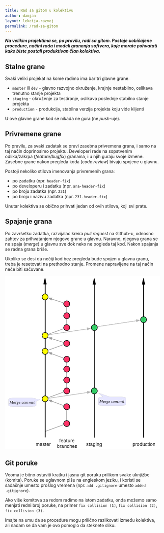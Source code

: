 ```yaml
---
title: Rad sa gitom u kolektivu
author: damjan
layout: lekcija-razvoj
permalink: /rad-sa-gitom
---
```


***Na velikim projektima se, po pravilu, radi sa gitom. Postoje uobičajene procedure, načini rada i modeli grananja softvera, koje morate pohvatati kako biste postali produktivan član kolektiva.***

## Stalne grane

Svaki veliki projekat na kome radimo ima bar tri glavne grane:

* `master` ili `dev` - glavno razvojno okruženje, krajnje nestabilno, oslikava trenutno stanje projekta
* `staging` - okruženje za testiranje, oslikava poslednje stabilno stanje projekta
* `production` - produkcija, stabilna verzija projekta koju vide klijenti

U ove glavne grane kod se nikada ne gura (ne *push*-uje).

## Privremene grane

Po pravilu, za svaki zadatak se pravi zasebna privremena grana, i samo na taj način doprinosimo projektu. Developeri rade na sopstvenim odlika/zakrpa (*feature/bugfix*) granama, i u njih guraju svoje izmene. Zasebne grane nakon pregleda koda (*code review*) bivaju spojene u glavnu.

Postoji nekoliko stilova imenovanja privremenih grana:
* po zadatku (npr. `header-fix`)
* po developeru i zadatku (npr. `ana-header-fix`)
* po broju zadatka (npr. `231`)
* po broju i nazivu zadatka (npr. `231-header-fix`)

Unutar kolektiva se obično prihvati jedan od ovih stilova, koji svi prate.

## Spajanje grana

Po završetku zadatka, razvijalac kreira *pull request* na Github-u, odnosno zahtev za prihvatanjem njegove grane u glavnu. Naravno, njegova grana se ne spaja (*merge*) u glavnu sve dok neko ne pogleda taj kod. Nakon spajanja se radna grana briše.

Ukoliko se desi da nečiji kod bez pregleda bude spojen u glavnu granu, treba je resetovati na prethodno stanje. Promene napravljene na taj način neće biti sačuvane.

![git grane](images/jezici/git-grane.png)

## Git poruke

Veoma je bitno ostaviti kratku i jasnu git poruku prilikom svake uknjižbe (komita). Poruke se uglavnom pišu na engleskom jeziku, i koristi se sadašnje umesto prošlog vremena (npr. `add .gitignore` umesto `added .gitignore`).

Ako više komitova za redom radimo na istom zadatku, onda možemo samo menjati redni broj poruke, na primer `fix collision (1)`, `fix collision (2)`, `fix collision (3)`.

Imajte na umu da se procedure mogu prilično razlikovati između kolektiva, ali nadam se da vam je ovo pomoglo da steknete sliku.
